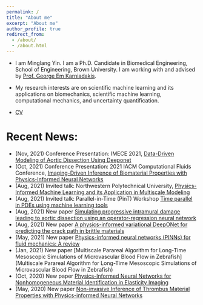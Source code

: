 ```yaml
---
permalink: /
title: "About me"
excerpt: "About me"
author_profile: true
redirect_from: 
  - /about/
  - /about.html
---
```


- I am Minglang Yin. I am a Ph.D. Candidate in Biomedical Engineering, School of Engineering, Brown University. I am working with and advised by [Prof. George Em Karniadakis](https://www.brown.edu/research/projects/crunch/george-karniadakis).

- My research interests are on scientific machine learning and its applications on biomechanics, scientific machine learning, computational mechanics, and uncertainty quantification.

- [CV](http://minglangyin.github.io/files/Resume.pdf)

Recent News:
=====
- (Nov, 2021) Conference Presentation: IMECE 2021, [Data-Driven Modeling of Aortic Dissection Using Deeponet](https://imece.secure-platform.com/a/solicitations/158/sessiongallery/9473/application/68056)
- (Oct, 2021) Conference Presentation: 2021 IACM Computational Fluids Conference, [Imaging-Driven Inference of Biomaterial Properties with Physics-Informed Neural Networks]()
- (Aug, 2021) Invited talk: Northwestern Polytechnical University, [Physics-Informed Machine Learning and its Application in Multiscale Modeling]()
- (Aug, 2021) Invited talk: Parallel-in-Time (PinT) Workshop [Time parallel in PDEs using machine learning tools](https://conferences.math.mtu.edu/pint2021/program/)
- (Aug, 2021) New paper [Simulating progressive intramural damage leading to aortic dissection using an operator-regression neural network](https://arxiv.org/abs/2108.11985)
- (Aug, 2021) New paper [A physics-informed variational DeepONet for predicting the crack path in brittle materials](https://arxiv.org/abs/2108.06905)
- (May, 2021) New paper [Physics-informed neural networks (PINNs) for fluid mechanics: A review](https://arxiv.org/abs/2105.09506)
- (Jan, 2021) New paper [Multiscale Parareal Algorithm for Long-Time Mesoscopic Simulations of Microvascular Blood Flow in Zebrafish](Multiscale Parareal Algorithm for Long-Time Mesoscopic Simulations of Microvascular Blood Flow in Zebrafish)
- (Oct, 2020) New paper [Physics-Informed Neural Networks for Nonhomogeneous Material Identification in Elasticity Imaging](https://arxiv.org/abs/2009.04525)
- (May, 2020) New paper [Non-invasive Inference of Thrombus Material Properties with Physics-informed Neural Networks](https://www.sciencedirect.com/science/article/abs/pii/S004578252030788X)

